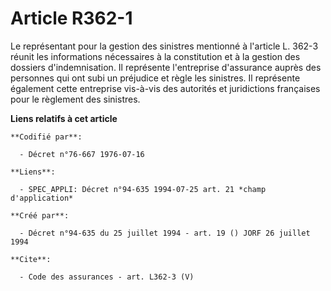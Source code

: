 # Article R362-1

Le représentant pour la gestion des sinistres mentionné à l'article L. 362-3 réunit les informations nécessaires à la
constitution et à la gestion des dossiers d'indemnisation. Il représente l'entreprise d'assurance auprès des personnes qui
ont subi un préjudice et règle les sinistres. Il représente également cette entreprise vis-à-vis des autorités et
juridictions françaises pour le règlement des sinistres.

**Liens relatifs à cet article**

	**Codifié par**:

	  - Décret n°76-667 1976-07-16

	**Liens**:

	  - SPEC_APPLI: Décret n°94-635 1994-07-25 art. 21 *champ d'application*

	**Créé par**:

	  - Décret n°94-635 du 25 juillet 1994 - art. 19 () JORF 26 juillet 1994

	**Cite**:

	  - Code des assurances - art. L362-3 (V)
